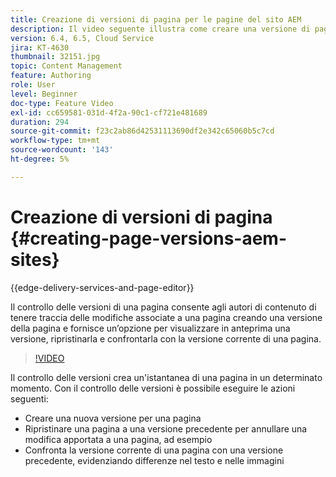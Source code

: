 ```yaml
---
title: Creazione di versioni di pagina per le pagine del sito AEM
description: Il video seguente illustra come creare una versione di pagina, visualizzare in anteprima, ripristinare una versione di pagina e confrontare la versione corrente della pagina con una versione salvata.
version: 6.4, 6.5, Cloud Service
jira: KT-4630
thumbnail: 32151.jpg
topic: Content Management
feature: Authoring
role: User
level: Beginner
doc-type: Feature Video
exl-id: cc659581-031d-4f2a-90c1-cf721e481689
duration: 294
source-git-commit: f23c2ab86d42531113690df2e342c65060b5c7cd
workflow-type: tm+mt
source-wordcount: '143'
ht-degree: 5%

---
```


# Creazione di versioni di pagina {#creating-page-versions-aem-sites}

{{edge-delivery-services-and-page-editor}}

Il controllo delle versioni di una pagina consente agli autori di contenuto di tenere traccia delle modifiche associate a una pagina creando una versione della pagina e fornisce un’opzione per visualizzare in anteprima una versione, ripristinarla e confrontarla con la versione corrente di una pagina.

>[!VIDEO](https://video.tv.adobe.com/v/32151?quality=12&learn=on)

Il controllo delle versioni crea un&#39;istantanea di una pagina in un determinato momento. Con il controllo delle versioni è possibile eseguire le azioni seguenti:
* Creare una nuova versione per una pagina
* Ripristinare una pagina a una versione precedente per annullare una modifica apportata a una pagina, ad esempio
* Confronta la versione corrente di una pagina con una versione precedente, evidenziando differenze nel testo e nelle immagini
